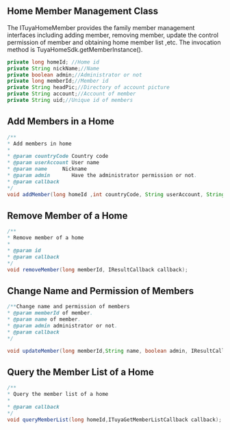 ## Home Member Management Class

The ITuyaHomeMember provides the family member management interfaces including adding member, removing member, update the control permission of member and obtaining home member list ,etc. The invocation method is TuyaHomeSdk.getMemberInstance().  
```java
private long homeId; //Home id
private String nickName;//Name 
private boolean admin;//Administrator or not
private long memberId;//Member id
private String headPic;//Directory of account picture
private String account;//Account of member
private String uid;//Unique id of members
```
## Add Members in a Home
```java
/**
* Add members in home
*
* @param countryCode Country code
* @param userAccount User name
* @param name     Nickname
* @param admin       Have the administrator permission or not.
* @param callback
*/
void addMember(long homeId ,int countryCode, String userAccount, String name, boolean admin, ITuyaMemberResultCallback callback);
```
## Remove Member of a Home
```java
/**
* Remove member of a home
*
* @param id
* @param callback
*/
void removeMember(long memberId, IResultCallback callback);
```
## Change Name and Permission of Members
```java
/**Change name and permission of members
* @param memberId of member. 
* @param name of member. 
* @param admin administrator or not.
* @param callback
*/

void updateMember(long memberId,String name, boolean admin, IResultCallback callback);
```
## Query the Member List of a Home
```java
/**
* Query the member list of a home
*
* @param callback
*/
void queryMemberList(long homeId,ITuyaGetMemberListCallback callback);
```